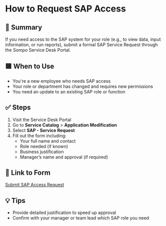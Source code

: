 # How to Request SAP Access

## 🧾 Summary
If you need access to the SAP system for your role (e.g., to view data, input information, or run reports), submit a formal SAP Service Request through the Sompo Service Desk Portal.

## 🟨 When to Use
- You're a new employee who needs SAP access
- Your role or department has changed and requires new permissions
- You need an update to an existing SAP role or function

## ✅ Steps
1. Visit the Service Desk Portal
2. Go to **Service Catalog** > **Application Modification**
3. Select **SAP - Service Request**
4. Fill out the form including:
   - Your full name and contact
   - Role needed (if known)
   - Business justification
   - Manager’s name and approval (if required)

## 🔗 Link to Form
[Submit SAP Access Request](https://sompo-intl-sd.freshservice.com/support/catalog/items/520)

## 💡 Tips
- Provide detailed justification to speed up approval
- Confirm with your manager or team lead which SAP role you need
